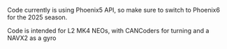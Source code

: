 Code currently is using Phoenix5 API, so make sure to switch to Phoenix6 for the 2025 season.

Code is intended for L2 MK4 NEOs, with CANCoders for turning and a NAVX2 as a gyro
